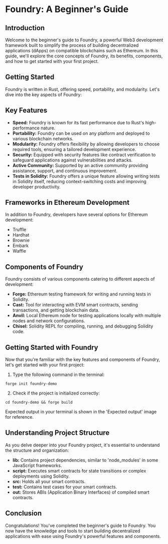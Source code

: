 <h1>Foundry: A Beginner's Guide</h1>

<h2>Introduction</h2>
<p>Welcome to the beginner's guide to Foundry, a powerful Web3 development framework built to simplify the process of building decentralized applications (dApps) on compatible blockchains such as Ethereum. In this guide, we'll explore the core concepts of Foundry, its benefits, components, and how to get started with your first project.</p>

<h2>Getting Started</h2>
<p>Foundry is written in Rust, offering speed, portability, and modularity. Let's dive into the key aspects of Foundry:</p>

<h2>Key Features</h2>
<ul>
  <li><strong>Speed:</strong> Foundry is known for its fast performance due to Rust's high-performance nature.</li>
  <li><strong>Portability:</strong> Foundry can be used on any platform and deployed to various blockchain networks.</li>
  <li><strong>Modularity:</strong> Foundry offers flexibility by allowing developers to choose required tools, ensuring a tailored development experience.</li>
  <li><strong>Security:</strong> Equipped with security features like contract verification to safeguard applications against vulnerabilities and attacks.</li>
  <li><strong>Active Community:</strong> Supported by an active community providing assistance, support, and continuous improvement.</li>
  <li><strong>Tests in Solidity:</strong> Foundry offers a unique feature allowing writing tests in Solidity itself, reducing context-switching costs and improving developer productivity.</li>
</ul>

<h2>Frameworks in Ethereum Development</h2>
<p>In addition to Foundry, developers have several options for Ethereum development:</p>
<ul>
  <li>Truffle</li>
  <li>Hardhat</li>
  <li>Brownie</li>
  <li>Embark</li>
  <li>Waffle</li>
</ul>

<h2>Components of Foundry</h2>
<p>Foundry consists of various components catering to different aspects of development:</p>
<ul>
  <li><strong>Forge:</strong> Ethereum testing framework for writing and running tests in Solidity.</li>
  <li><strong>Cast:</strong> Tool for interacting with EVM smart contracts, sending transactions, and getting blockchain data.</li>
  <li><strong>Anvil:</strong> Local Ethereum node for testing applications locally with multiple nodes and network configurations.</li>
  <li><strong>Chisel:</strong> Solidity REPL for compiling, running, and debugging Solidity code.</li>
</ul>

<h2>Getting Started with Foundry</h2>
<p>Now that you're familiar with the key features and components of Foundry, let's get started with your first project:</p>
<ol>
  <li>Type the following command in the terminal:</li>
</ol>
<pre><code>forge init foundry-demo</code></pre>

<ol start="2">
  <li>Check if the project is initialized correctly:</li>
</ol>

<pre><code>cd foundry-demo &amp;&amp; forge build</code></pre>

<p>Expected output in your terminal is shown in the 'Expected output' image for reference.</p>

<h2>Understanding Project Structure</h2>
<p>As you delve deeper into your Foundry project, it's essential to understand the structure and organization:</p>
<ul>
  <li><strong>lib:</strong> Contains project dependencies, similar to 'node_modules' in some JavaScript frameworks.</li>
  <li><strong>script:</strong> Executes smart contracts for state transitions or complex deployments using Solidity.</li>
  <li><strong>src:</strong> Holds all your smart contracts.</li>
  <li><strong>test:</strong> Contains test cases for your smart contracts.</li>
  <li><strong>out:</strong> Stores ABIs (Application Binary Interfaces) of compiled smart contracts.</li>
</ul>

<h2>Conclusion</h2>
<p>Congratulations! You've completed the beginner's guide to Foundry. You now have the knowledge and tools to start building decentralized applications with ease using Foundry's powerful features and components.</p>
